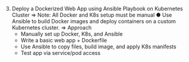 3. Deploy a Dockerized Web App using Ansible Playbook on Kubernetes Cluster 
=> Note: All Docker and K8s setup must be manual
●  Use Ansible to build Docker images and deploy containers on a custom Kubernetes cluster.
=> Approach
   - Manually set up Docker, K8s, and Ansible
   - Write a basic web app + Dockerfile
   - Use Ansible to copy files, build image, and apply K8s manifests
   - Test app via service/pod access
